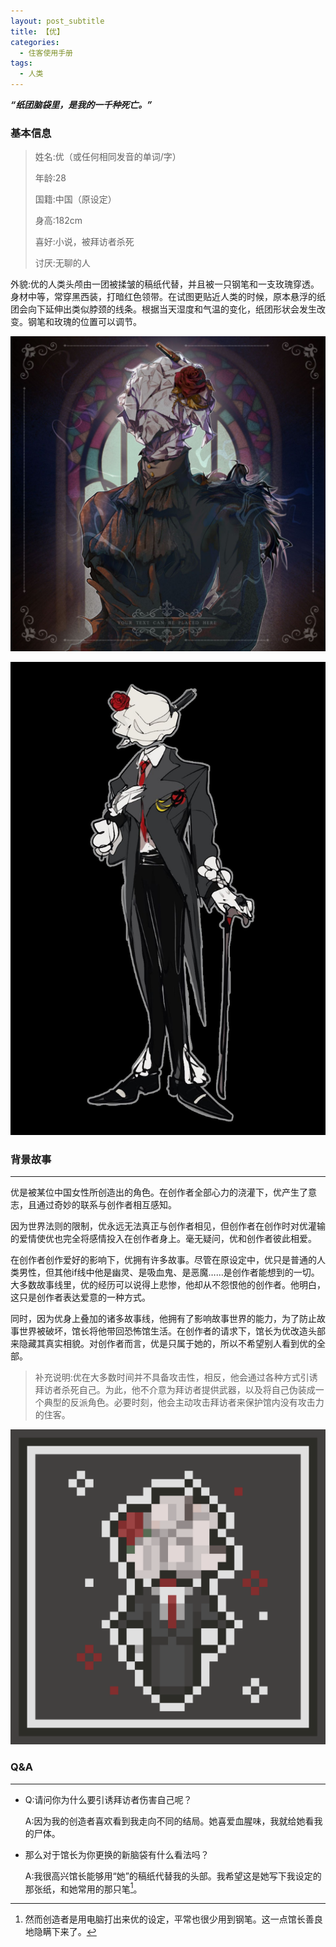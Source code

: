 ```yaml
---
layout: post_subtitle
title: 【优】
categories:
  - 住客使用手册
tags:
  - 人类
---
```




***“纸团脑袋里，是我的一千种死亡。”***



### **基本信息**

> 姓名:优（或任何相同发音的单词/字）
>
> 年龄:28
>
> 国籍:中国（原设定）
>
> 身高:182cm
>
> 喜好:小说，被拜访者杀死
>
> 讨厌:无聊的人

外貌:优的人类头颅由一团被揉皱的稿纸代替，并且被一只钢笔和一支玫瑰穿透。身材中等，常穿黑西装，打暗红色领带。在试图更贴近人类的时候，原本悬浮的纸团会向下延伸出类似脖颈的线条。根据当天湿度和气温的变化，纸团形状会发生改变。钢笔和玫瑰的位置可以调节。

![you01](https://raw.githubusercontent.com/Louna0228/ocTest/e7a3dcdfb133ec9bf3a6ae3ee8b00298641778a8/assets/image/user/you01.jpg)

![you02](https://raw.githubusercontent.com/Louna0228/ocTest/main/assets/image/user/you02.jpg)

### **背景故事**

------

优是被某位中国女性所创造出的角色。在创作者全部心力的浇灌下，优产生了意志，且通过奇妙的联系与创作者相互感知。

 因为世界法则的限制，优永远无法真正与创作者相见，但创作者在创作时对优灌输的爱情使优也完全将感情投入在创作者身上。毫无疑问，优和创作者彼此相爱。

 在创作者创作爱好的影响下，优拥有许多故事。尽管在原设定中，优只是普通的人类男性，但其他if线中他是幽灵、是吸血鬼、是恶魔……是创作者能想到的一切。大多数故事线里，优的经历可以说得上悲惨，他却从不怨恨他的创作者。他明白，这只是创作者表达爱意的一种方式。

 同时，因为优身上叠加的诸多故事线，他拥有了影响故事世界的能力，为了防止故事世界被破坏，馆长将他带回恐怖馆生活。在创作者的请求下，馆长为优改造头部来隐藏其真实相貌。对创作者而言，优是只属于她的，所以不希望别人看到优的全部。



> 补充说明:优在大多数时间并不具备攻击性，相反，他会通过各种方式引诱拜访者杀死自己。为此，他不介意为拜访者提供武器，以及将自己伪装成一个典型的反派角色。必要时刻，他会主动攻击拜访者来保护馆内没有攻击力的住客。

![you03](https://raw.githubusercontent.com/Louna0228/ocTest/main/assets/image/user/you03.png)



### **Q&A**

------

- Q:请问你为什么要引诱拜访者伤害自己呢？

  A:因为我的创造者喜欢看到我走向不同的结局。她喜爱血腥味，我就给她看我的尸体。

- 那么对于馆长为你更换的新脑袋有什么看法吗？

  A:我很高兴馆长能够用“她”的稿纸代替我的头部。我希望这是她写下我设定的那张纸，和她常用的那只笔[^1]。

  [^1]: 然而创造者是用电脑打出来优的设定，平常也很少用到钢笔。这一点馆长善良地隐瞒下来了。
